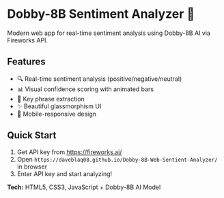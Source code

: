 # Dobby-8B Sentiment Analyzer 🤖

Modern web app for real-time sentiment analysis using Dobby-8B AI via Fireworks API.

## Features
- 🔍 Real-time sentiment analysis (positive/negative/neutral)
- 📊 Visual confidence scoring with animated bars
- 🎯 Key phrase extraction
- ✨ Beautiful glassmorphism UI
- 📱 Mobile-responsive design

## Quick Start
1. Get API key from https://fireworks.ai/
2. Open `https://daveblaq08.github.io/Dobby-8B-Web-Sentient-Analyzer/` in browser
3. Enter API key and start analyzing!

**Tech:** HTML5, CSS3, JavaScript + Dobby-8B AI Model
